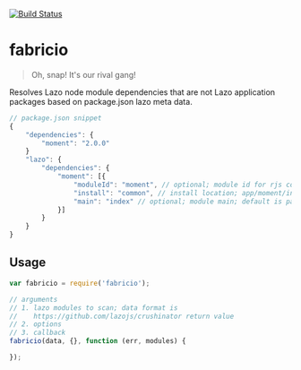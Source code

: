 [![Build Status](https://travis-ci.org/lazojs/fabricio.svg?branch=master)](https://travis-ci.org/lazojs/fabricio)

# fabricio

> Oh, snap! It's our rival gang!

Resolves Lazo node module dependencies that are not Lazo application packages based on package.json lazo meta data.

```javascript
// package.json snippet
{
    "dependencies": {
        "moment": "2.0.0"
    }
    "lazo": {
        "dependencies": {
            "moment": [{
                "moduleId": "moment", // optional; module id for rjs conf
                "install": "common", // install location; app/moment/index.js
                "main": "index" // optional; module main; default is package.json main
            }]
        }
    }
}
```

## Usage

```javascript
var fabricio = require('fabricio');

// arguments
// 1. lazo modules to scan; data format is
//    https://github.com/lazojs/crushinator return value
// 2. options
// 3. callback
fabricio(data, {}, function (err, modules) {

});
```